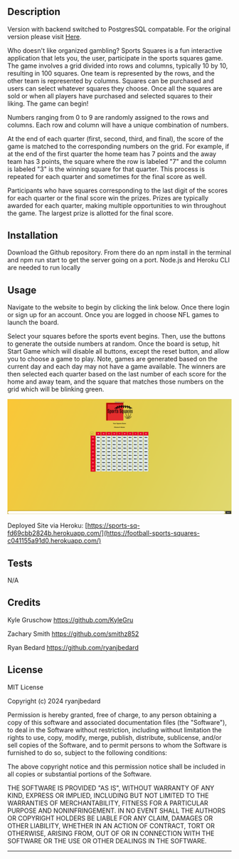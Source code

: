 # <Sports-Squares>

## Description

Version with backend switched to PostgresSQL compatable. For the original version please visit [Here](https://github.com/KyleGru/sports-squares).

Who doesn't like organized gambling? Sports Squares is a fun interactive application that lets you, the user, participate in the sports squares game. The game involves a grid divided into rows and columns, typically 10 by 10, resulting in 100 squares. One team is represented by the rows, and the other team is represented by columns. Squares can be purchased and users can select whatever squares they choose. Once all the squares are sold or when all players have purchased and selected squares to their liking. The game can begin!

Numbers ranging from 0 to 9 are randomly assigned to the rows and columns. Each row and column will have a unique combination of numbers.

At the end of each quarter (first, second, third, and final), the score of the game is matched to the corresponding numbers on the grid. For example, if at the end of the first quarter the home team has 7 points and the away team has 3 points, the square where the row is labeled "7" and the column is labeled "3" is the winning square for that quarter. This process is repeated for each quarter and sometimes for the final score as well.

Participants who have squares corresponding to the last digit of the scores for each quarter or the final score win the prizes. Prizes are typically awarded for each quarter, making multiple opportunities to win throughout the game. The largest prize is allotted for the final score.

## Installation

Download the Github repository. From there do an npm install in the terminal and npm run start to get the server going on a port.
Node.js and Heroku CLI are needed to run locally

## Usage

Navigate to the website to begin by clicking the link below. Once there login or sign up for an account. Once you are logged in choose NFL games to launch the board. 

Select your squares before the sports event begins. Then, use the buttons to generate the outside numbers at random. Once the board is setup, hit Start Game which will disable all buttons, except the reset button, and allow you to choose a game to play. Note, games are generated based on the current day and each day may not have a game available. The winners are then selected each quarter based on the last number of each score for the home and away team, and the square that matches those numbers on the grid which will be blinking green.

![alt text](./Assets/Screenshot%202024-02-12%20205338.png)

Deployed Site via Heroku: [https://sports-sq-fd69cbb2824b.herokuapp.com/](https://football-sports-squares-c041155a91d0.herokuapp.com/)

## Tests

N/A

## Credits

Kyle Gruschow
https://github.com/KyleGru

Zachary Smith
https://github.com/smithz852

Ryan Bedard
https://github.com/ryanjbedard

## License
MIT License

Copyright (c) 2024 ryanjbedard

Permission is hereby granted, free of charge, to any person obtaining a copy
of this software and associated documentation files (the "Software"), to deal
in the Software without restriction, including without limitation the rights
to use, copy, modify, merge, publish, distribute, sublicense, and/or sell
copies of the Software, and to permit persons to whom the Software is
furnished to do so, subject to the following conditions:

The above copyright notice and this permission notice shall be included in all
copies or substantial portions of the Software.

THE SOFTWARE IS PROVIDED "AS IS", WITHOUT WARRANTY OF ANY KIND, EXPRESS OR
IMPLIED, INCLUDING BUT NOT LIMITED TO THE WARRANTIES OF MERCHANTABILITY,
FITNESS FOR A PARTICULAR PURPOSE AND NONINFRINGEMENT. IN NO EVENT SHALL THE
AUTHORS OR COPYRIGHT HOLDERS BE LIABLE FOR ANY CLAIM, DAMAGES OR OTHER
LIABILITY, WHETHER IN AN ACTION OF CONTRACT, TORT OR OTHERWISE, ARISING FROM,
OUT OF OR IN CONNECTION WITH THE SOFTWARE OR THE USE OR OTHER DEALINGS IN THE
SOFTWARE.

---   
